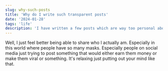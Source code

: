```yaml
---
slug: why-such-posts
title: 'Why do I write such transparent posts'
date: '2024-01-28'
tags: 'life'
description: 'I have written a few posts which are way too personal about me. Why do I do that?'
---
```


Well, I just feel better being able to share who I actually am. Especially in this world where people have so many masks. Especially people on social media just trying to post something that would either earn them money or make them viral or something. It's relaxing just putting out your mind like that. 